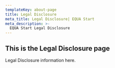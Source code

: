 ```yaml
---
templateKey: about-page
title: Legal Disclosure 
meta_title: Legal Disclosure| EQUA Start
meta_description: >-
  EQUA Start Legal Disclosure
---
```

## This is the Legal Disclosure page

Legal Disclosure information here.
